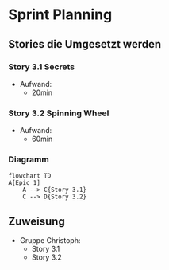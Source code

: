 # Sprint Planning
## Stories die Umgesetzt werden
### Story 3.1 Secrets
* Aufwand:
  * 20min
### Story 3.2 Spinning Wheel
* Aufwand:
    * 60min
### Diagramm
```mermaid
flowchart TD
A[Epic 1] 
    A --> C{Story 3.1}
    C --> D{Story 3.2}
````
## Zuweisung
* Gruppe Christoph:
  * Story 3.1
  * Story 3.2
